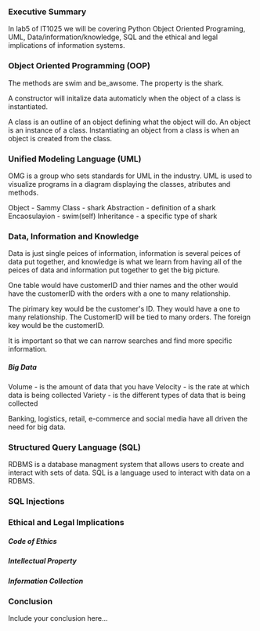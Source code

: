 ### Executive Summary 
In lab5 of IT1025 we will be covering Python Object Oriented Programing, UML, Data/information/knowledge, SQL and the ethical and  legal implications of information systems.

### Object Oriented Programming (OOP)
The methods are swim and be_awsome. The property is the shark.

A constructor will initalize data automaticly when the object of a class is instantiated.

A class is an outline of an object defining what the object will do. An object is an instance of a class. Instantiating an object from a class is when an object is created from the class.

### Unified Modeling Language (UML)
OMG is a group who sets standards for UML in the industry. UML is used to visualize programs in a diagram displaying the classes, atributes and methods.

Object - Sammy 
Class - shark
Abstraction - definition of a shark
Encaosulayion - swim(self)
Inheritance - a specific type of shark

### Data, Information and Knowledge
Data is just single peices of information, information is several peices of data put together, and knowledge is what we learn from having all of the peices of data and information put together to get the big picture.

One table would have customerID and thier names and the other would have the customerID with the orders with a one to many relationship.

The pirimary key would be the customer's ID.
They would have a one to many relationship. The CustomerID will be tied to many orders.
The foreign key would be the customerID.

It is important so that we can narrow searches and find more specific information. 

##### Big Data
Volume - is the amount of data that you have 
Velocity - is the rate at which data is being collected
Variety - is the different types of data that is being collected

Banking, logistics, retail, e-commerce and social media have all driven the need for big data.

### Structured Query Language (SQL)
RDBMS is a database managment system that allows users to create and interact with sets of data. SQL is a language used to interact with data on a RDBMS.   


### SQL Injections

### Ethical and Legal Implications
##### Code of Ethics
##### Intellectual Property
##### Information Collection

### Conclusion
Include your conclusion here...

